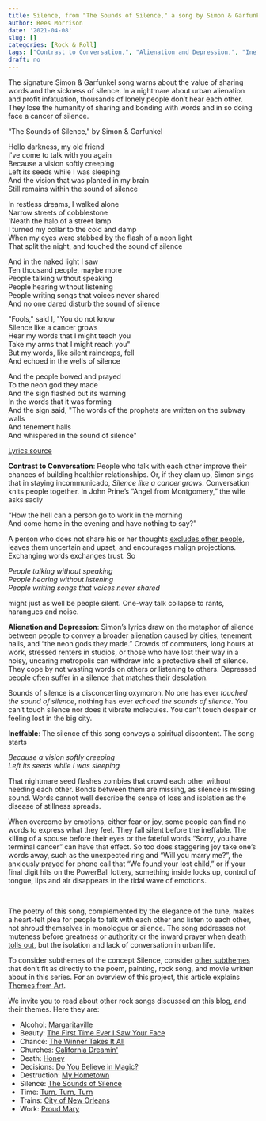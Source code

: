 ```yaml
---
title: Silence, from "The Sounds of Silence," a song by Simon & Garfunkel
author: Rees Morrison
date: '2021-04-08'
slug: []
categories: [Rock & Roll]
tags: ["Contrast to Conversation,", "Alienation and Depression,", "Ineffable", ]
draft: no
---
```


The signature Simon & Garfunkel  song warns about the value of sharing words and the sickness of silence.  In a nightmare about urban alienation and profit infatuation, thousands of lonely people don’t hear each other.  They lose the humanity of sharing and bonding with words and in so doing face a cancer of silence.

<!--more-->

“The Sounds of Silence," by Simon & Garfunkel

Hello darkness, my old friend  
I've come to talk with you again  
Because a vision softly creeping  
Left its seeds while I was sleeping  
And the vision that was planted in my brain  
Still remains within the sound of silence  

In restless dreams, I walked alone  
Narrow streets of cobblestone  
'Neath the halo of a street lamp  
I turned my collar to the cold and damp  
When my eyes were stabbed by the flash of a neon light  
That split the night, and touched the sound of silence  

And in the naked light I saw  
Ten thousand people, maybe more  
People talking without speaking  
People hearing without listening  
People writing songs that voices never shared  
And no one dared disturb the sound of silence  

"Fools," said I, "You do not know  
Silence like a cancer grows  
Hear my words that I might teach you  
Take my arms that I might reach you"  
But my words, like silent raindrops, fell  
And echoed in the wells of silence  

And the people bowed and prayed  
To the neon god they made  
And the sign flashed out its warning  
In the words that it was forming  
And the sign said, "The words of the prophets are written on the subway walls  
And tenement halls    
And whispered in the sound of silence"  

[Lyrics source](https://genius.com/Simon-and-garfunkel-the-sound-of-silence-lyrics)


**Contrast to Conversation**:  People who talk with each other improve their chances of building healthier relationships.  Or, if they clam up, Simon sings that in staying incommunicado, *Silence like a cancer grows*.  Conversation knits people together.   In John Prine’s “Angel from Montgomery,” the wife asks sadly 

“How the hell can a person go to work in the morning  
And come home in the evening and have nothing to say?”

A person who does not share his or her thoughts [excludes other people](https://themesfromart.com/post/silenceavril/), leaves them uncertain and upset, and encourages malign projections.  Exchanging words exchanges trust.  So 

*People talking without speaking*  
*People hearing without listening*  
*People writing songs that voices never shared*   

might just as well be people silent.  One-way talk collapse to rants, harangues and noise.

**Alienation and Depression**:  Simon’s lyrics draw on the metaphor of silence between people to convey a broader alienation caused by cities, tenement halls, and “the neon gods they made.”  Crowds of commuters, long hours at work, stressed renters in studios, or those who have lost their way in a noisy, uncaring metropolis can withdraw into a protective shell of silence.  They cope by not wasting words on others or listening to others.  Depressed people often suffer in a silence that matches their desolation.

Sounds of silence is a disconcerting oxymoron.  No one has ever *touched the sound of silence*, nothing has ever *echoed the sounds of silence*.  You can’t touch silence nor does it vibrate molecules.  You can’t touch despair or feeling lost in the big city.  

**Ineffable**: The silence of this song conveys a spiritual discontent.  The song starts  

*Because a vision softly creeping*  
*Left its seeds while I was sleeping*  

That nightmare seed flashes zombies that crowd each other without heeding each other.  Bonds between them are missing, as silence is missing sound.  Words cannot well describe the sense of loss and isolation as the disease of stillness spreads.

When overcome by emotions, either fear or joy, some people can find no words to express what they feel.   They fall silent before the ineffable.   The killing of a spouse before their eyes or the fateful words “Sorry, you have terminal cancer” can have that effect.  So too does staggering joy take one’s words away, such as the unexpected ring and “Will you marry me?”, the anxiously prayed for phone call that “We found your lost child,” or if your final digit hits on the PowerBall lottery, something inside locks up, control of tongue, lips and air disappears in the tidal wave of emotions.

&nbsp;  

The poetry of this song, complemented by the elegance of the tune, makes a heart-felt plea for people to talk with each other and listen to each other, not shroud themselves in monologue or silence.   The song addresses not muteness before greatness or [authority](https://themesfromart.com/post/silencenorthwest/) or the inward prayer when [death tolls out](https://themesfromart.com/post/2021-04-08-silencedonne/silencedonne/), but the isolation and lack of conversation in urban life. 

To consider subthemes of the concept Silence, consider [other subthemes](https://themesfromart.com/post/2021-03-14-chanceadditional/chanceaddl/) that don’t fit as directly to the poem, painting, rock song, and movie written about in this series.  For an overview of this project, this article explains [Themes from Art](http://bit.ly/3sRXopI).

We invite you to read about other rock songs discussed on this blog, and their themes.  Here they are:

* Alcohol: [Margaritaville](https://themesfromart.com/post/2021-02-01-alcohol-margaritaville-buffet/alcoholmargarita/)
* Beauty: [The First Time Ever I Saw Your Face](https://themesfromart.com/post/2021-04-21-beautyflack/beautyflack/)
* Chance: [The Winner Takes It All](https://themesfromart.com/post/2021-03-14-chancechurch/chancechurch/)
* Churches: [California Dreamin'](https://themesfromart.com/post/2021-05-21-churches-from-california-dreamin-a-song-by-the-mamas-the-papas/churchescalifornia/) 
* Death: [Honey](https://themesfromart.com/post/2021-05-03-death-from-honey-sung-by-bobby-goldsboro/deathhoney/)
* Decisions: [Do You Believe in Magic?](https://themesfromart.com/post/2021-02-08-decisions-from-do-you-believe-in-magic-a-song-by-the-lovin-spoonful/decisionsmagicspoonful/)
* Destruction:	[My Hometown](https://themesfromart.com/post/2021-02-18-destruction-from-my-hometown-a-rock-ballad-by-bruce-springsteen/destructhometown/)
* Silence: [The Sounds of Silence](https://themesfromart.com/post/2021-04-08-silencesounds/silencesounds/)
* Time:	[Turn, Turn, Turn](https://themesfromart.com/post/2021-03-08-time-from-turn-turn-turn-by-the-byrds/timeturnturn/)
* Trains: [City of New Orleans](https://themesfromart.com/post/2021-05-10-trainsorleans/trainsorleans/)
* Work:	 [Proud Mary](https://themesfromart.com/post/2021-02-26-workproud/workproud/)


